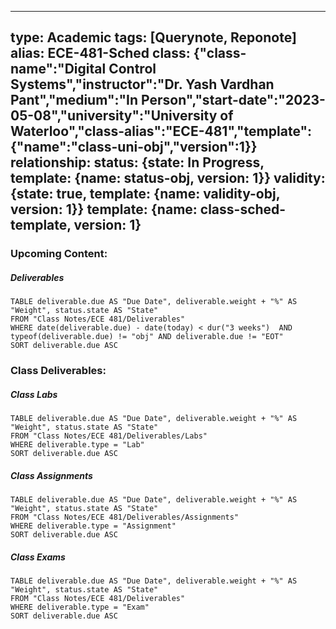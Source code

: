 
---
type: Academic
tags: [Querynote, Reponote]
alias: ECE-481-Sched
class: {"class-name":"Digital Control Systems","instructor":"Dr. Yash Vardhan Pant","medium":"In Person","start-date":"2023-05-08","university":"University of Waterloo","class-alias":"ECE-481","template":{"name":"class-uni-obj","version":1}}
relationship: 
status: {state: In Progress, template: {name: status-obj, version: 1}}
validity: {state: true, template: {name: validity-obj, version: 1}}
template: {name: class-sched-template, version: 1} 
---

### Upcoming Content:
##### Deliverables
```dataview
TABLE deliverable.due AS "Due Date", deliverable.weight + "%" AS "Weight", status.state AS "State"
FROM "Class Notes/ECE 481/Deliverables"
WHERE date(deliverable.due) - date(today) < dur("3 weeks")  AND typeof(deliverable.due) != "obj" AND deliverable.due != "EOT"
SORT deliverable.due ASC
```

### Class Deliverables:
##### Class Labs
```dataview 
TABLE deliverable.due AS "Due Date", deliverable.weight + "%" AS "Weight", status.state AS "State"
FROM "Class Notes/ECE 481/Deliverables/Labs"
WHERE deliverable.type = "Lab"
SORT deliverable.due ASC
```

##### Class Assignments
```dataview 
TABLE deliverable.due AS "Due Date", deliverable.weight + "%" AS "Weight", status.state AS "State"
FROM "Class Notes/ECE 481/Deliverables/Assignments"
WHERE deliverable.type = "Assignment"
SORT deliverable.due ASC
```

##### Class Exams
```dataview 
TABLE deliverable.due AS "Due Date", deliverable.weight + "%" AS "Weight", status.state AS "State"
FROM "Class Notes/ECE 481/Deliverables"
WHERE deliverable.type = "Exam"
SORT deliverable.due ASC
```

